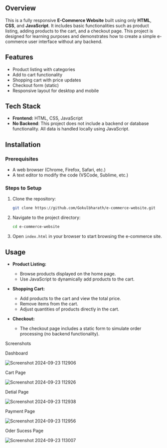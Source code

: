 ## Overview
This is a fully responsive **E-Commerce Website** built using only **HTML**, **CSS**, and **JavaScript**. It includes basic functionalities such as product listing, adding products to the cart, and a checkout page. This project is designed for learning purposes and demonstrates how to create a simple e-commerce user interface without any backend.

## Features
- Product listing with categories
- Add to cart functionality
- Shopping cart with price updates
- Checkout form (static)
- Responsive layout for desktop and mobile

## Tech Stack
- **Frontend:** HTML, CSS, JavaScript
- **No Backend**: This project does not include a backend or database functionality. All data is handled locally using JavaScript.

## Installation
### Prerequisites
- A web browser (Chrome, Firefox, Safari, etc.)
- A text editor to modify the code (VSCode, Sublime, etc.)

### Steps to Setup
1. Clone the repository:
    ```bash
    git clone https://github.com/Gokulbharath/e-commerce-website.git
    ```

2. Navigate to the project directory:
    ```bash
    cd e-commerce-website
    ```

3. Open `index.html` in your browser to start browsing the e-commerce site.

## Usage
- **Product Listing:**
    - Browse products displayed on the home page.
    - Use JavaScript to dynamically add products to the cart.

- **Shopping Cart:**
    - Add products to the cart and view the total price.
    - Remove items from the cart.
    - Adjust quantities of products directly in the cart.

- **Checkout:**
    - The checkout page includes a static form to simulate order processing (no backend functionality).
  
Screenshots

Dashboard

![Screenshot 2024-09-23 112906](https://github.com/user-attachments/assets/74515d2e-dfa7-4139-a999-48714e08b0f4)

Cart Page

![Screenshot 2024-09-23 112926](https://github.com/user-attachments/assets/ef8939ac-bbf6-4ecd-8fb1-543784d9f371)

Detial Page

![Screenshot 2024-09-23 112938](https://github.com/user-attachments/assets/b9315503-623e-4ef4-b67d-74f3b59c6d29)

Payment Page

![Screenshot 2024-09-23 112956](https://github.com/user-attachments/assets/1cab3608-c963-4bbc-88f9-f71b10ca6f82)

Oder Sucess Page

![Screenshot 2024-09-23 113007](https://github.com/user-attachments/assets/82228aad-bfee-453b-925a-6e2fe7458e05)




